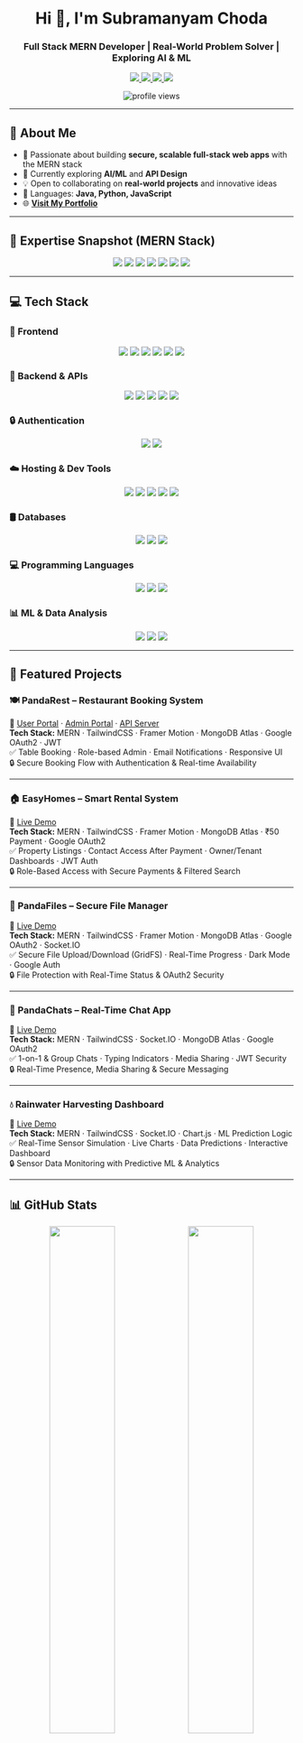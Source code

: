 <h1 align="center">Hi 👋, I'm Subramanyam Choda</h1>
<h3 align="center">Full Stack MERN Developer | Real-World Problem Solver | Exploring AI & ML</h3>

<p align="center">
  <a href="https://linkedin.com/in/subramanyam-choda-29238a305" target="_blank">
    <img src="https://img.shields.io/badge/LinkedIn-Connect-blue?style=for-the-badge&logo=linkedin&logoColor=white" />
  </a>
  <a href="mailto:subramanyamchoda50@gmail.com">
    <img src="https://img.shields.io/badge/Gmail-Email Me-D14836?style=for-the-badge&logo=gmail&logoColor=white" />
  </a>
  <a href="https://subramanyamchoda.vercel.app/" target="_blank">
    <img src="https://img.shields.io/badge/Portfolio-Visit-00C853?style=for-the-badge&logo=google-chrome&logoColor=white" />
  </a>
  <a href="https://www.youtube.com/@webdevwithpandas" target="_blank">
    <img src="https://img.shields.io/badge/YouTube-Subscribe-FF0000?style=for-the-badge&logo=youtube&logoColor=white" />
  </a>
</p>

<p align="center">
  <img src="https://komarev.com/ghpvc/?username=subramanyamchoda&style=flat-square&color=blue" alt="profile views" />
</p>

---

## 🚀 About Me

- 🔭 Passionate about building **secure, scalable full-stack web apps** with the MERN stack  
- 🌱 Currently exploring **AI/ML** and **API Design**  
- 💡 Open to collaborating on **real-world projects** and innovative ideas  
- 🧠 Languages: **Java, Python, JavaScript**  
- 🌐 [**Visit My Portfolio**](https://subramanyamchoda.vercel.app/)  

---

## 🎯 Expertise Snapshot (MERN Stack)

<p align="center">
  <img src="https://img.shields.io/badge/React-20232A?style=for-the-badge&logo=react&logoColor=61DAFB" />
  <img src="https://img.shields.io/badge/Node.js-339933?style=for-the-badge&logo=node.js&logoColor=white" />
  <img src="https://img.shields.io/badge/Express.js-404D59?style=for-the-badge&logo=express&logoColor=white" />
  <img src="https://img.shields.io/badge/Django%20REST%20Framework-092E20?style=for-the-badge&logo=django&logoColor=white" />
  <img src="https://img.shields.io/badge/MongoDB-4EA94B?style=for-the-badge&logo=mongodb&logoColor=white" />
  <img src="https://img.shields.io/badge/TailwindCSS-38B2AC?style=for-the-badge&logo=tailwind-css&logoColor=white" />
  <img src="https://img.shields.io/badge/Socket.IO-010101?style=for-the-badge&logo=socket.io&logoColor=white" />
  


</p>

---

## 💻 Tech Stack

### 🧩 Frontend

<p align="center">
  <img src="https://img.shields.io/badge/React-20232A?style=for-the-badge&logo=react&logoColor=61DAFB" />
  <img src="https://img.shields.io/badge/Vite-646CFF?style=for-the-badge&logo=vite&logoColor=white" />
  <img src="https://img.shields.io/badge/TailwindCSS-38B2AC?style=for-the-badge&logo=tailwind-css&logoColor=white" />
  <img src="https://img.shields.io/badge/Bootstrap-7952B3?style=for-the-badge&logo=bootstrap&logoColor=white" />
  <img src="https://img.shields.io/badge/Framer%20Motion-EF007A?style=for-the-badge&logo=framer&logoColor=white" />
  <img src="https://img.shields.io/badge/Chart.js-FF6384?style=for-the-badge&logo=chartdotjs&logoColor=white" />
</p>

### 🔧 Backend & APIs

<p align="center">
  <img src="https://img.shields.io/badge/Node.js-339933?style=for-the-badge&logo=node.js&logoColor=white" />
  <img src="https://img.shields.io/badge/Express.js-404D59?style=for-the-badge&logo=express&logoColor=white" />
  <img src="https://img.shields.io/badge/Django%20REST%20Framework-092E20?style=for-the-badge&logo=django&logoColor=white" />
  <img src="https://img.shields.io/badge/Socket.IO-010101?style=for-the-badge&logo=socket.io&logoColor=white" />
    <img src="https://img.shields.io/badge/REST%20API-FF6F00?style=for-the-badge&logo=api&logoColor=white" />
</p>

### 🔒 Authentication

<p align="center">
  <img src="https://img.shields.io/badge/JWT-000000?style=for-the-badge&logo=jsonwebtokens&logoColor=white" />
  <img src="https://img.shields.io/badge/Google%20OAuth2-4285F4?style=for-the-badge&logo=google&logoColor=white" />
</p>

### ☁️ Hosting & Dev Tools

<p align="center">
  <img src="https://img.shields.io/badge/Vercel-000000?style=for-the-badge&logo=vercel&logoColor=white" />
  <img src="https://img.shields.io/badge/Render-46E3B7?style=for-the-badge&logo=render&logoColor=white" />
  <img src="https://img.shields.io/badge/Git-F05033?style=for-the-badge&logo=git&logoColor=white" />
  <img src="https://img.shields.io/badge/GitHub-181717?style=for-the-badge&logo=github&logoColor=white" />
  <img src="https://img.shields.io/badge/Postman-FF6C37?style=for-the-badge&logo=postman&logoColor=white" />
</p>

### 🛢️ Databases

<p align="center">
  <img src="https://img.shields.io/badge/MongoDB-4EA94B?style=for-the-badge&logo=mongodb&logoColor=white" />
  <img src="https://img.shields.io/badge/MySQL-4479A1?style=for-the-badge&logo=mysql&logoColor=white" />
  <img src="https://img.shields.io/badge/PostgreSQL-316192?style=for-the-badge&logo=postgresql&logoColor=white" />
</p>

### 💻 Programming Languages

<p align="center">
  <img src="https://img.shields.io/badge/JavaScript-F7DF1E?style=for-the-badge&logo=javascript&logoColor=black" />
  <img src="https://img.shields.io/badge/Python-3776AB?style=for-the-badge&logo=python&logoColor=white" />
  <img src="https://img.shields.io/badge/Java-ED8B00?style=for-the-badge&logo=openjdk&logoColor=white" />

</p>

### 📊 ML & Data Analysis

<p align="center">
  <img src="https://img.shields.io/badge/NumPy-013243?style=for-the-badge&logo=numpy&logoColor=white" />
  <img src="https://img.shields.io/badge/Pandas-150458?style=for-the-badge&logo=pandas&logoColor=white" />
  <img src="https://img.shields.io/badge/Matplotlib-ffffff?style=for-the-badge&logo=matplotlib&logoColor=black" />
</p>

---

## 🌟 Featured Projects

### 🍽️ PandaRest – Restaurant Booking System  
🔗 [User Portal](https://pandarestaurantsuser.vercel.app/) · [Admin Portal](https://pandarestaurantsadder.vercel.app/) · [API Server](https://panda-rest-server.onrender.com/)  
**Tech Stack:** MERN · TailwindCSS · Framer Motion · MongoDB Atlas · Google OAuth2 · JWT  
✅ Table Booking · Role-based Admin · Email Notifications · Responsive UI  
🔒 Secure Booking Flow with Authentication & Real-time Availability  

---

### 🏠 EasyHomes – Smart Rental System  
🔗 [Live Demo](https://easyhomes7.vercel.app/)  
**Tech Stack:** MERN · TailwindCSS · Framer Motion · MongoDB Atlas · ₹50 Payment · Google OAuth2  
✅ Property Listings · Contact Access After Payment · Owner/Tenant Dashboards · JWT Auth  
🔒 Role-Based Access with Secure Payments & Filtered Search  

---

### 🐼 PandaFiles – Secure File Manager  
🔗 [Live Demo](https://pandafiles.vercel.app/)  
**Tech Stack:** MERN · TailwindCSS · Framer Motion · MongoDB Atlas · Google OAuth2 · Socket.IO  
✅ Secure File Upload/Download (GridFS) · Real-Time Progress · Dark Mode · Google Auth  
🔒 File Protection with Real-Time Status & OAuth2 Security  

---

### 💬 PandaChats – Real-Time Chat App  
🔗 [Live Demo](https://pandachats.vercel.app/)  
**Tech Stack:** MERN · TailwindCSS · Socket.IO · MongoDB Atlas · Google OAuth2  
✅ 1-on-1 & Group Chats · Typing Indicators · Media Sharing · JWT Security  
🔒 Real-Time Presence, Media Sharing & Secure Messaging  

---

### 💧 Rainwater Harvesting Dashboard  
🔗 [Live Demo](https://pandarainwaterharvesting.vercel.app/)  
**Tech Stack:** MERN · TailwindCSS · Socket.IO · Chart.js · ML Prediction Logic  
✅ Real-Time Sensor Simulation · Live Charts · Data Predictions · Interactive Dashboard  
🔒 Sensor Data Monitoring with Predictive ML & Analytics  


---

## 📊 GitHub Stats

<div align="center">
  <img src="https://github-readme-stats.vercel.app/api?username=subramanyamchoda&theme=tokyonight&show_icons=true" width="48%" />
  <img src="https://github-readme-stats.vercel.app/api/top-langs/?username=subramanyamchoda&layout=compact&theme=tokyonight" width="48%" />
</div>

---

## ⚡ Fun Facts

- 🔥 Love building **real-time apps & interactive UI/UX**  
- 🎨 Enthusiast for **TailwindCSS & Framer Motion**  
- 🛡 Strong focus on **JWT & OAuth2** security  
- 🔄 Enjoy working on **Socket.IO** live systems  
- 🤖 Excited about the future of **AI & ML** in web development  

---

<!-- Crafted with ❤️ using GPRM & OpenAI assistance -->
